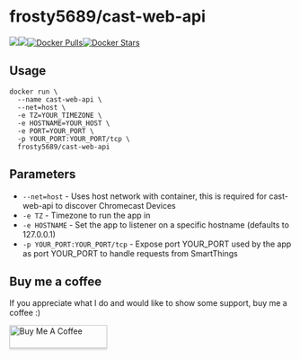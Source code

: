 [hub]: https://hub.docker.com/r/frosty5689/cast-web-api/

# frosty5689/cast-web-api
[![](https://images.microbadger.com/badges/version/frosty5689/cast-web-api.svg)](https://microbadger.com/images/frosty5689/cast-web-api "Get your own version badge on microbadger.com")[![](https://images.microbadger.com/badges/image/frosty5689/cast-web-api.svg)](https://microbadger.com/images/frosty5689/cast-web-api "Get your own image badge on microbadger.com")[![Docker Pulls](https://img.shields.io/docker/pulls/frosty5689/cast-web-api.svg)][hub][![Docker Stars](https://img.shields.io/docker/stars/frosty5689/cast-web-api.svg)][hub]

## Usage

```
docker run \
  --name cast-web-api \
  --net=host \
  -e TZ=YOUR_TIMEZONE \
  -e HOSTNAME=YOUR_HOST \
  -e PORT=YOUR_PORT \
  -p YOUR_PORT:YOUR_PORT/tcp \
  frosty5689/cast-web-api
```

## Parameters
* `--net=host` - Uses host network with container, this is required for cast-web-api to discover Chromecast Devices
* `-e TZ` - Timezone to run the app in
* `-e HOSTNAME` - Set the app to listener on a specific hostname (defaults to 127.0.0.1)
* `-p YOUR_PORT:YOUR_PORT/tcp` - Expose port YOUR_PORT used by the app as port YOUR_PORT to handle requests from SmartThings


## Buy me a coffee
If you appreciate what I do and would like to show some support, buy me a coffee :)

<a href="https://www.buymeacoffee.com/frosty5689" target="_blank"><img src="https://www.buymeacoffee.com/assets/img/custom_images/orange_img.png" alt="Buy Me A Coffee" style="height: 41px !important;width: 174px !important;box-shadow: 0px 3px 2px 0px rgba(190, 190, 190, 0.5) !important;-webkit-box-shadow: 0px 3px 2px 0px rgba(190, 190, 190, 0.5) !important;" ></a>
